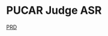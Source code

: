 # PUCAR Judge ASR

[PRD](https://docs.google.com/document/d/19qWgFrGzoL9nRk0B5UPHubZxrDSb6bnN0ec1cDn0MWU/edit)
